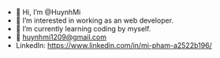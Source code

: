 - 👋 Hi, I’m @HuynhMi
- 👀 I’m interested in working as an web developer.
- 🌱 I’m currently learning coding by myself.
- 📨 huynhmi1209@gmail.com
- LinkedIn: https://www.linkedin.com/in/mi-pham-a2522b196/
